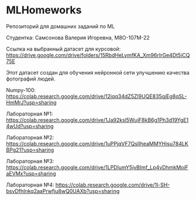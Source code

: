 # MLHomeworks
Репозиторий для домашних заданий по ML

Студентка: Самсонова Валерия Игоревна, М8О-107М-22

Ссылка на выбранный датасет для курсовой: https://drive.google.com/drive/folders/15RbdHeLymfKA_Xm96rIrGe4Dt5iCQ75E

Этот датасет создан для обучения нейронной сети улучшению качества фотографий людей.

Numpy-100: https://colab.research.google.com/drive/12jqq34dZ5ZI9UQE835qjEg8qSL-HmMrJ?usp=sharing

Лабораторная №1: https://colab.research.google.com/drive/1Ja92ksl5WujF8kB6g1Ph3d19YgE14wUd?usp=sharing

Лабораторная №2: https://colab.research.google.com/drive/1uPPjqVF7QsIIheaMMYHisu784LKBPg21?usp=sharing

Лабораторная №3: https://colab.research.google.com/drive/1LPDIumY5jvBImf_Lp4vDhmkMoiFaEVMx?usp=sharing

Лабораторная №4: https://colab.research.google.com/drive/1l-SH-bsvDfhInkq2aaPrwfju8wQ0UAXb?usp=sharing


